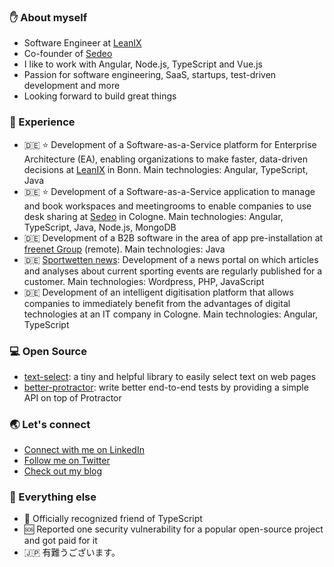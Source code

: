 ### ✋ About myself

- Software Engineer at [LeanIX](https://www.leanix.net/en)
- Co-founder of [Sedeo](https://sedeo.net)
- I like to work with Angular, Node.js, TypeScript and Vue.js
- Passion for software engineering, SaaS, startups, test-driven development and more
- Looking forward to build great things

### 🚀 Experience

- 🇩🇪 ⭐️ Development of a Software-as-a-Service platform for Enterprise Architecture (EA), enabling organizations to make faster, data-driven decisions at [LeanIX](https://www.leanix.net/en) in Bonn. Main technologies: Angular, TypeScript, Java
- 🇩🇪 ⭐️ Development of a Software-as-a-Service application to manage and book workspaces and meetingrooms to enable companies to use desk sharing at [Sedeo](https://sedeo.net) in Cologne. Main technologies: Angular, TypeScript, Java, Node.js, MongoDB
- 🇩🇪 Development of a B2B software in the area of app pre-installation at [freenet Group](https://www.freenet-group.de/en/index.html) (remote). Main technologies: Java
- 🇩🇪 [Sportwetten news](https://www.sportwetten.de/news): Development of a news portal on which articles and analyses about current sporting events are regularly published for a customer. Main technologies: Wordpress, PHP, JavaScript
- 🇩🇪 Development of an intelligent digitisation platform that allows companies to immediately benefit from the advantages of digital technologies at an IT company in Cologne. Main technologies: Angular, TypeScript

### 💻 Open Source

- [text-select](https://github.com/ali-kamalizade/text-select): a tiny and helpful library to easily select text on web pages
- [better-protractor](https://github.com/ali-kamalizade/better-protractor): write better end-to-end tests by providing a simple API on top of Protractor

### 🌏 Let's connect

- [Connect with me on LinkedIn](https://www.linkedin.com/in/alikamalizade)
- [Follow me on Twitter](https://twitter.com/AliDev94)
- [Check out my blog](https://medium.com/@ali.dev)

### 🍏 Everything else

- 🤝 Officially recognized friend of TypeScript
- 🆘 Reported one security vulnerability for a popular open-source project and got paid for it
- 🇯🇵 有難うございます。
